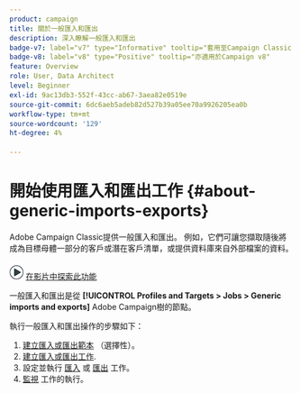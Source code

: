```yaml
---
product: campaign
title: 關於一般匯入和匯出
description: 深入瞭解一般匯入和匯出
badge-v7: label="v7" type="Informative" tooltip="套用至Campaign Classic v7"
badge-v8: label="v8" type="Positive" tooltip="亦適用於Campaign v8"
feature: Overview
role: User, Data Architect
level: Beginner
exl-id: 9ac13db3-552f-43cc-ab67-3aea82e0519e
source-git-commit: 6dc6aeb5adeb82d527b39a05ee70a9926205ea0b
workflow-type: tm+mt
source-wordcount: '129'
ht-degree: 4%

---
```


# 開始使用匯入和匯出工作 {#about-generic-imports-exports}



Adobe Campaign Classic提供一般匯入和匯出。 例如，它們可讓您擷取隨後將成為目標母體一部分的客戶或潛在客戶清單，或提供資料庫來自外部檔案的資料。

![](assets/do-not-localize/how-to-video.png) [在影片中探索此功能](../../platform/using/exporting-and-importing-profiles.md#import-profiles-video)

一般匯入和匯出是從 **[!UICONTROL Profiles and Targets > Jobs > Generic imports and exports]** Adobe Campaign樹的節點。

執行一般匯入和匯出操作的步驟如下：

1. [建立匯入或匯出範本](../../platform/using/creating-import-export-templates.md) （選擇性）。
1. [建立匯入或匯出工作](../../platform/using/creating-import-export-jobs.md).
1. 設定並執行 [匯入](../../platform/using/executing-import-jobs.md) 或 [匯出](../../platform/using/executing-export-jobs.md) 工作。
1. [監視](../../platform/using/monitoring-jobs-execution.md) 工作的執行。
